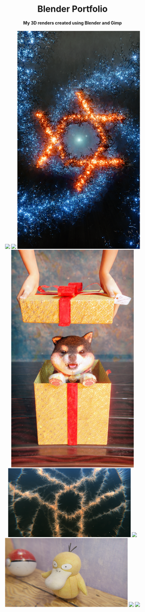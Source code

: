 <h1 align='center'>Blender Portfolio</h1>
<h4 align='center'>My 3D renders created using Blender and Gimp</h4>

<div align="center">
  <img src='img/cars.png' width="400" />
  <img src='img/table tennis.png' width="400" />
  <img src='img/Mobile abstract wallpaper + logo.png' width="400" />
  <img src='img/fafik_2.png' width="400" />
  <img src='img/hairy-logo-v1-postprocess.png' width="400" />
  <img src='img/old_ball.png' width="400" />
  <img src='img/psyduck.png' width="400" />
  <img src='img/sniadanko.png' width="400" />
  <img src='img/neon_logo_wallpaper.png' width="400" />
</div>